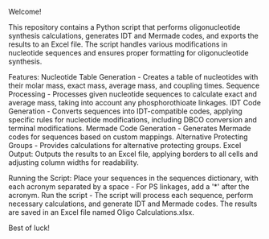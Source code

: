 Welcome!

This repository contains a Python script that performs oligonucleotide synthesis calculations, generates IDT and Mermade codes, and exports the results to an Excel file. 
The script handles various modifications in nucleotide sequences and ensures proper formatting for oligonucleotide synthesis.

Features:
Nucleotide Table Generation - Creates a table of nucleotides with their molar mass, exact mass, average mass, and coupling times.
Sequence Processing - Processes given nucleotide sequences to calculate exact and average mass, taking into account any phosphorothioate linkages.
IDT Code Generation - Converts sequences into IDT-compatible codes, applying specific rules for nucleotide modifications, including DBCO conversion and terminal modifications.
Mermade Code Generation - Generates Mermade codes for sequences based on custom mappings.
Alternative Protecting Groups - Provides calculations for alternative protecting groups.
Excel Output: Outputs the results to an Excel file, applying borders to all cells and adjusting column widths for readability.

Running the Script:
Place your sequences in the sequences dictionary, with each acronym separated by a space - For PS linkages, add a '*' after the acronym.
Run the script - The script will process each sequence, perform necessary calculations, and generate IDT and Mermade codes.
The results are saved in an Excel file named Oligo Calculations.xlsx.

Best of luck!
